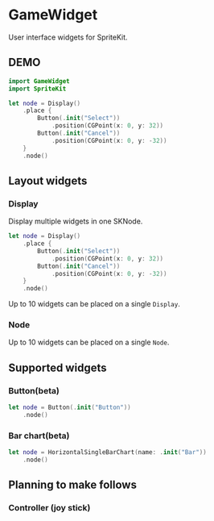 # GameWidget

User interface widgets for SpriteKit.

## DEMO

```swift
import GameWidget
import SpriteKit

let node = Display()
	.place {
		Button(.init("Select"))
			.position(CGPoint(x: 0, y: 32))
		Button(.init("Cancel"))
			.position(CGPoint(x: 0, y: -32))
	}
	.node()

```

## Layout widgets

### Display

Display multiple widgets in one SKNode.

```swift
let node = Display()
	.place {
		Button(.init("Select"))
			.position(CGPoint(x: 0, y: 32))
		Button(.init("Cancel"))
			.position(CGPoint(x: 0, y: -32))
	}
	.node()

```

Up to 10 widgets can be placed on a single `Display`.

### Node

Up to 10 widgets can be placed on a single `Node`.

## Supported widgets

### Button(beta)

```swift
let node = Button(.init("Button"))
	.node()
```

### Bar chart(beta)

```swift
let node = HorizontalSingleBarChart(name: .init("Bar"))
	.node()
```

## Planning to make follows

### Controller (joy stick)
